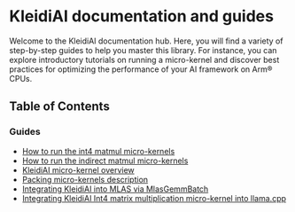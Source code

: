 <!--
    SPDX-FileCopyrightText: Copyright 2024-2025 Arm Limited and/or its affiliates <open-source-office@arm.com>

    SPDX-License-Identifier: Apache-2.0
-->

# KleidiAI documentation and guides

Welcome to the KleidiAI documentation hub. Here, you will find a variety of step-by-step guides to help you master this library. For instance, you can explore introductory tutorials on running a micro-kernel and discover best practices for optimizing the performance of your AI framework on Arm® CPUs.

## Table of Contents

### Guides

- [How to run the int4 matmul micro-kernels](matmul_qsi4cx/README.md)
- [How to run the indirect matmul micro-kernels](imatmul/README.md)
- [KleidiAI micro-kernel overview](../kai/ukernels/matmul/README.md)
- [Packing micro-kernels description](../kai/ukernels/matmul/pack/README.md)
- [Integrating KleidiAI into MLAS via MlasGemmBatch](framework_integration_examples/kleidiai_mlas_integration.md)
- [Integrating KleidiAI Int4 matrix multiplication micro-kernel into llama.cpp](https://github.com/Arm-Examples/ML-examples/blob/main/kleidiai-examples/llama_cpp/0001-Use-KleidiAI-Int4-Matmul-micro-kernels-in-llama.cpp.patch)

